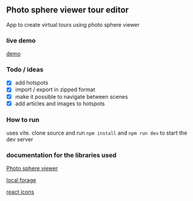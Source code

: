 ## Photo sphere viewer tour editor 
App to create virtual tours using photo sphere viewer

### live demo
[demo](todo)

### Todo / ideas
- [x] add hotspots
- [x] import / export in zipped format
- [x] make it possible to navigate between scenes
- [x] add articles and images to hotspots

### How to run
uses vite. clone source and run `npm install` and `npm run dev` to start the dev server

### documentation for the libraries used
[Photo sphere viewer](https://photo-sphere-viewer.js.org/guide/#your-first-viewer)

[local forage](https://localforage.github.io/localForage/)

[react icons](https://react-icons.github.io/react-icons)